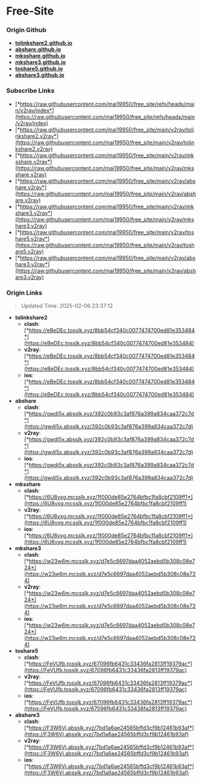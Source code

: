 # Free-Site

### Origin Github

- [**tolinkshare2.github.io**](https://github.com/tolinkshare2/tolinkshare2.github.io)
- [**abshare.github.io**](https://github.com/abshare/abshare.github.io)
- [**mksshare.github.io**](https://github.com/mksshare/mksshare.github.io)
- [**mkshare3.github.io**](https://github.com/mkshare3/mkshare3.github.io)
- [**toshare5.github.io**](https://github.com/toshare5/toshare5.github.io)
- [**abshare3.github.io**](https://github.com/abshare3/abshare3.github.io)

### Subscribe Links

- [*https://raw.githubusercontent.com/mai19950/free_site/refs/heads/main/v2ray/index*](https://raw.githubusercontent.com/mai19950/free_site/refs/heads/main/v2ray/index)
- [*https://raw.githubusercontent.com/mai19950/free_site/main/v2ray/tolinkshare2.v2ray*](https://raw.githubusercontent.com/mai19950/free_site/main/v2ray/tolinkshare2.v2ray)
- [*https://raw.githubusercontent.com/mai19950/free_site/main/v2ray/mksshare.v2ray*](https://raw.githubusercontent.com/mai19950/free_site/main/v2ray/mksshare.v2ray)
- [*https://raw.githubusercontent.com/mai19950/free_site/main/v2ray/abshare.v2ray*](https://raw.githubusercontent.com/mai19950/free_site/main/v2ray/abshare.v2ray)
- [*https://raw.githubusercontent.com/mai19950/free_site/main/v2ray/mkshare3.v2ray*](https://raw.githubusercontent.com/mai19950/free_site/main/v2ray/mkshare3.v2ray)
- [*https://raw.githubusercontent.com/mai19950/free_site/main/v2ray/toshare5.v2ray*](https://raw.githubusercontent.com/mai19950/free_site/main/v2ray/toshare5.v2ray)
- [*https://raw.githubusercontent.com/mai19950/free_site/main/v2ray/abshare3.v2ray*](https://raw.githubusercontent.com/mai19950/free_site/main/v2ray/abshare3.v2ray)

### Origin Links

> Updated Time: 2025-02-06 23:37:12

- **tolinkshare2**
  - **clash**: [*https://eBeDEc.tosslk.xyz/8bb54cf340c0077474700ed81e353484*](https://eBeDEc.tosslk.xyz/8bb54cf340c0077474700ed81e353484)
  - **v2ray**: [*https://eBeDEc.tosslk.xyz/8bb54cf340c0077474700ed81e353484*](https://eBeDEc.tosslk.xyz/8bb54cf340c0077474700ed81e353484)
  - **ios**: [*https://eBeDEc.tosslk.xyz/8bb54cf340c0077474700ed81e353484*](https://eBeDEc.tosslk.xyz/8bb54cf340c0077474700ed81e353484)
- **abshare**
  - **clash**: [*https://gwdj5x.absslk.xyz/392c0b93c3af876a399a834caa372c7d*](https://gwdj5x.absslk.xyz/392c0b93c3af876a399a834caa372c7d)
  - **v2ray**: [*https://gwdj5x.absslk.xyz/392c0b93c3af876a399a834caa372c7d*](https://gwdj5x.absslk.xyz/392c0b93c3af876a399a834caa372c7d)
  - **ios**: [*https://gwdj5x.absslk.xyz/392c0b93c3af876a399a834caa372c7d*](https://gwdj5x.absslk.xyz/392c0b93c3af876a399a834caa372c7d)
- **mksshare**
  - **clash**: [*https://6U8vxg.mcsslk.xyz/1f000de85e2764bfbc1fa8cbf2109ff1*](https://6U8vxg.mcsslk.xyz/1f000de85e2764bfbc1fa8cbf2109ff1)
  - **v2ray**: [*https://6U8vxg.mcsslk.xyz/1f000de85e2764bfbc1fa8cbf2109ff1*](https://6U8vxg.mcsslk.xyz/1f000de85e2764bfbc1fa8cbf2109ff1)
  - **ios**: [*https://6U8vxg.mcsslk.xyz/1f000de85e2764bfbc1fa8cbf2109ff1*](https://6U8vxg.mcsslk.xyz/1f000de85e2764bfbc1fa8cbf2109ff1)
- **mkshare3**
  - **clash**: [*https://w23w6m.mcsslk.xyz/d7e5c6697daa4052aebd5b308c08e724*](https://w23w6m.mcsslk.xyz/d7e5c6697daa4052aebd5b308c08e724)
  - **v2ray**: [*https://w23w6m.mcsslk.xyz/d7e5c6697daa4052aebd5b308c08e724*](https://w23w6m.mcsslk.xyz/d7e5c6697daa4052aebd5b308c08e724)
  - **ios**: [*https://w23w6m.mcsslk.xyz/d7e5c6697daa4052aebd5b308c08e724*](https://w23w6m.mcsslk.xyz/d7e5c6697daa4052aebd5b308c08e724)
- **toshare5**
  - **clash**: [*https://FeVUfb.tosslk.xyz/67096fb6431c33436fa2813ff19379ac*](https://FeVUfb.tosslk.xyz/67096fb6431c33436fa2813ff19379ac)
  - **v2ray**: [*https://FeVUfb.tosslk.xyz/67096fb6431c33436fa2813ff19379ac*](https://FeVUfb.tosslk.xyz/67096fb6431c33436fa2813ff19379ac)
  - **ios**: [*https://FeVUfb.tosslk.xyz/67096fb6431c33436fa2813ff19379ac*](https://FeVUfb.tosslk.xyz/67096fb6431c33436fa2813ff19379ac)
- **abshare3**
  - **clash**: [*https://F3W6Vj.absslk.xyz/7bd1a6ae24565bffd3cf9b12461b93af*](https://F3W6Vj.absslk.xyz/7bd1a6ae24565bffd3cf9b12461b93af)
  - **v2ray**: [*https://F3W6Vj.absslk.xyz/7bd1a6ae24565bffd3cf9b12461b93af*](https://F3W6Vj.absslk.xyz/7bd1a6ae24565bffd3cf9b12461b93af)
  - **ios**: [*https://F3W6Vj.absslk.xyz/7bd1a6ae24565bffd3cf9b12461b93af*](https://F3W6Vj.absslk.xyz/7bd1a6ae24565bffd3cf9b12461b93af)

